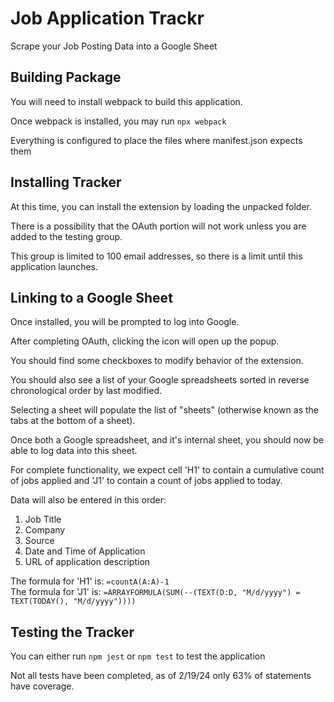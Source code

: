# Job Application Trackr
Scrape your Job Posting Data into a Google Sheet

## Building Package
You will need to install webpack to build this application.

Once webpack is installed, you may run ```npx webpack```

Everything is configured to place the files where manifest.json expects them


## Installing Tracker
At this time, you can install the extension by loading the unpacked folder.

There is a possibility that the OAuth portion will not work unless you are added to the testing group.

This group is limited to 100 email addresses, so there is a limit until this application launches.


## Linking to a Google Sheet
Once installed, you will be prompted to log into Google.

After completing OAuth, clicking the icon will open up the popup.

You should find some checkboxes to modify behavior of the extension.

You should also see a list of your Google spreadsheets sorted in reverse chronological order by last modified.

Selecting a sheet will populate the list of "sheets" (otherwise known as the tabs at the bottom of a sheet).

Once both a Google spreadsheet, and it's internal sheet, you should now be able to log data into this sheet.

For complete functionality, we expect cell 'H1' to contain a cumulative count of jobs applied and 'J1' to contain a count of jobs applied to today.

Data will also be entered in this order:
1. Job Title
2. Company
3. Source
4. Date and Time of Application
5. URL of application description


The formula for 'H1' is: ```=countA(A:A)-1```<br>
The formula for 'J1' is: ```=ARRAYFORMULA(SUM(--(TEXT(D:D, "M/d/yyyy") = TEXT(TODAY(), "M/d/yyyy"))))```


## Testing the Tracker
You can either run ```npm jest``` or ```npm test``` to test the application

Not all tests have been completed, as of 2/19/24 only 63% of statements have coverage.
